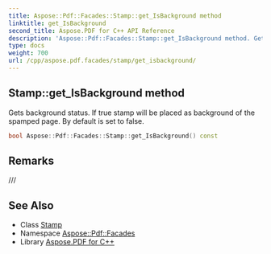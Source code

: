 ```yaml
---
title: Aspose::Pdf::Facades::Stamp::get_IsBackground method
linktitle: get_IsBackground
second_title: Aspose.PDF for C++ API Reference
description: 'Aspose::Pdf::Facades::Stamp::get_IsBackground method. Gets background status. If true stamp will be placed as background of the spamped page. By default is set to false in C++.'
type: docs
weight: 700
url: /cpp/aspose.pdf.facades/stamp/get_isbackground/
---
```

## Stamp::get_IsBackground method


Gets background status. If true stamp will be placed as background of the spamped page. By default is set to false.

```cpp
bool Aspose::Pdf::Facades::Stamp::get_IsBackground() const
```

## Remarks


/// 
## See Also

* Class [Stamp](../)
* Namespace [Aspose::Pdf::Facades](../../)
* Library [Aspose.PDF for C++](../../../)
